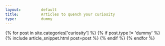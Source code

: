 ```yaml
---
layout:			default
title:			Articles to quench your curiosity
type:           dummy
---
```



<div>
{% for post in site.categories['curiosity'] %}
{% if post.type != 'dummy' %}
    {% include article_snippet.html post=post %}
{% endif %}
{% endfor %}
</div>
